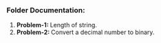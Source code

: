 <h3>Folder Documentation: </h3>
<ol>
    <li><b>Problem-1: </b>Length of string.</li>
    <li><b>Problem-2: </b>Convert a decimal number to binary.</li>
</ol>